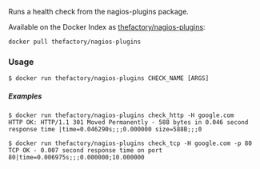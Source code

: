 Runs a health check from the nagios-plugins package.

Available on the Docker Index as [thefactory/nagios-plugins](https://index.docker.io/u/thefactory/nagios-plugins/):

    docker pull thefactory/nagios-plugins

### Usage

```console
$ docker run thefactory/nagios-plugins CHECK_NAME [ARGS]
```

##### Examples

```console
$ docker run thefactory/nagios-plugins check_http -H google.com
HTTP OK: HTTP/1.1 301 Moved Permanently - 588 bytes in 0.046 second response time |time=0.046290s;;;0.000000 size=588B;;;0

$ docker run thefactory/nagios-plugins check_tcp -H google.com -p 80
TCP OK - 0.007 second response time on port 80|time=0.006975s;;;0.000000;10.000000
```
